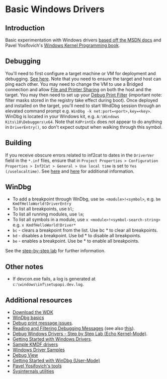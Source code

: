 # Basic Windows Drivers

## Introduction

Basic experimentation with Windows drivers [based off the MSDN docs](https://docs.microsoft.com/en-us/windows-hardware/drivers/gettingstarted/writing-a-very-small-kmdf--driver) and Pavel Yosifovich's [Windows Kernel Programming book](https://leanpub.com/windowskernelprogramming).

## Debugging

You'll need to first configure a target machine or VM for deployment and debugging. [See here](https://docs.microsoft.com/en-us/windows-hardware/drivers/gettingstarted/provision-a-target-computer-wdk-8-1). Note that you need to ensure the target and host can ping each other. You may need to change the VM to use a Bridged connection and allow [File and Printer Sharing](https://stackoverflow.com/questions/18278409/cant-ping-a-local-vm-from-the-host) on both the host and the target. You may then need to set up your [Debug Print Filter](https://stackoverflow.com/questions/17109074/kdprintex-in-debugger-immediate-window-into-vs-2012-is-not-printing-any-msg) (important note: filter masks stored in the registry take effect during boot). Once deployed and installed on the target, you'll need to start WndDbg session through an elevated command prompt e.g. `WinDbg -k net:port=<port>,key=<key>`. WinDbg is located in your Windows kit, e.g. `A:\Windows Kits\10\Debuggers\x64`. Note that `KdPrintEx` does not appear to do anything in `DriverEntry()`, so don't expect output when walking through this symbol.

## Building

If you receive obscure errors related to inf2cat to dates in the `DriverVer` field in the `*.inf` files, ensure that in `Project Properties > Configuration Properties > Inf2Cat > General > Use local time` is set to `Yes (/uselocaltime)`. See [here](https://stackoverflow.com/questions/14148500/int2cat-driverver-set-to-incorrect-date) and [here](https://docs.microsoft.com/en-us/windows-hardware/drivers/devtest/stampinf-command-options) for additional information.

## WinDbg

* To add a breakpoint through WnDbg, use `bm <module>!<symbol>`, e.g. `bm KmdfHelloWorld!DriverEntry`
* To list all breakpoints, use `bl`;
* To list all running modules, use `lm`;
* To list all symbols in a module, use `x <module>!<symbol-search-string>` e.g. `x KmdfHelloWorld!Driver*`
* `bc` - clears a breakpoint from the list. Use bc * to clear all breakpoints.
* `bd` - disables a breakpoint. Use bd * to disable all breakpoints.
* `be` - enables a breakpoint. Use be * to enable all breakpoints.

See the [step-by-step lab](https://docs.microsoft.com/en-us/windows-hardware/drivers/debugger/debug-universal-drivers---step-by-step-lab--echo-kernel-mode-) for further information.

## Other notes

* If devcon.exe fails, a log is generated at `c:\windows\inf\setupapi.dev.log`.

## Additional resources

* [Download the WDK](https://docs.microsoft.com/en-us/windows-hardware/drivers/download-the-wdk)
* [WinDbg basics](https://www.tenforums.com/tutorials/5558-windbg-basics-debugging-crash-dumps-windows-10-a.html)
* [Debug print message issues](https://social.msdn.microsoft.com/Forums/vstudio/en-US/4ec8c0fd-c399-4579-ac0b-d5d263820511/where-can-i-see-the-kdprintex-debug-message-in-vs-debugger-for-the-kmdfhelloworld-sample-project).
* [Reading and Filtering Debugging Messages](https://docs.microsoft.com/en-us/windows-hardware/drivers/debugger/reading-and-filtering-debugging-messages) (see also [this](https://stackoverflow.com/questions/17109074/kdprintex-in-debugger-immediate-window-into-vs-2012-is-not-printing-any-msg)).
* [Debug Windows Drivers - Step by Step Lab (Echo Kernel-Mode)](https://docs.microsoft.com/en-us/windows-hardware/drivers/debugger/debug-universal-drivers---step-by-step-lab--echo-kernel-mode-).
* [Getting Started with Windows Drivers](https://docs.microsoft.com/en-us/windows-hardware/drivers/develop/getting-started-with-windows-drivers).
* [Sample KMDF drivers](https://docs.microsoft.com/en-us/windows-hardware/drivers/wdf/sample-kmdf-drivers)
* [Windows Driver Samples](https://github.com/microsoft/Windows-driver-samples)
* [Debug View](https://docs.microsoft.com/en-us/sysinternals/downloads/debugview)
* [Getting Started with WinDbg (User-Mode)](https://docs.microsoft.com/en-us/windows-hardware/drivers/debugger/getting-started-with-windbg)
* [Pavel Yosifovich's tools](https://github.com/zodiacon/AllTools)
* [Sysinternals utilities](https://docs.microsoft.com/en-us/sysinternals/downloads/)
